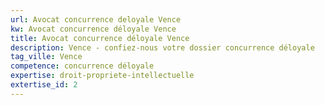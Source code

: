 ```yaml
---
url: Avocat concurrence deloyale Vence
kw: Avocat concurrence déloyale Vence
title: Avocat concurrence déloyale Vence
description: Vence - confiez-nous votre dossier concurrence déloyale
tag_ville: Vence
competence: concurrence déloyale
expertise: droit-propriete-intellectuelle
extertise_id: 2
---
```


